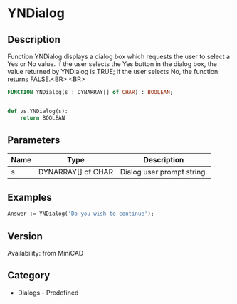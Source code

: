 # YNDialog

## Description
Function YNDialog displays a dialog box which requests the user to select a Yes or No value. If the user selects the Yes button in the dialog box, the value returned by YNDialog is TRUE; if the user selects No, the function returns FALSE.&lt;BR&gt;
&lt;BR&gt;


```pascal
FUNCTION YNDialog(s : DYNARRAY[] of CHAR) : BOOLEAN;
```

```python

def vs.YNDialog(s):
    return BOOLEAN
```

## Parameters
|Name|Type|Description|
|---|---|---|
|s|DYNARRAY[] of CHAR|Dialog user prompt string.|

## Examples
```pascal
Answer := YNDialog('Do you wish to continue');


```

## Version
Availability: from MiniCAD
## Category
* Dialogs - Predefined

